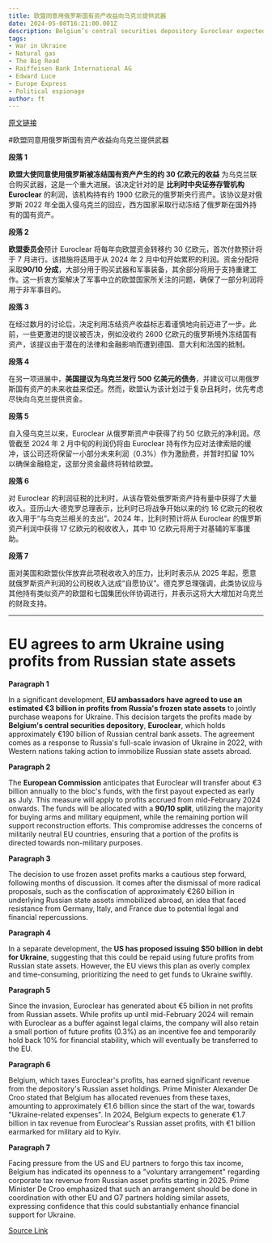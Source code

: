 ```yaml
---
title: 欧盟同意用俄罗斯国有资产收益向乌克兰提供武器
date: 2024-05-08T16:21:00.001Z
description: Belgium’s central securities depository Euroclear expected to start transferring money to bloc in July
tags: 
- War in Ukraine
- Natural gas
- The Big Read
- Raiffeisen Bank International AG
- Edward Luce
- Europe Express
- Political espionage
author: ft
---
```


[原文链接](https://ft.com/content/10d3f259-44fe-4361-b322-2a485a0efe45)

#欧盟同意用俄罗斯国有资产收益向乌克兰提供武器

**段落 1**

**欧盟大使同意使用俄罗斯被冻结国有资产产生的约 30 亿欧元的收益** 为乌克兰联合购买武器，这是一个重大进展。该决定针对的是 **比利时中央证券存管机构** **Euroclear** 的利润，该机构持有约 1900 亿欧元的俄罗斯央行资产。该协议是对俄罗斯 2022 年全面入侵乌克兰的回应，西方国家采取行动冻结了俄罗斯在国外持有的国有资产。

**段落 2**

**欧盟委员会**预计 Euroclear 将每年向欧盟资金转移约 30 亿欧元，首次付款预计将于 7 月进行。该措施将适用于从 2024 年 2 月中旬开始累积的利润。资金分配将采取**90/10 分成**，大部分用于购买武器和军事装备，其余部分将用于支持重建工作。这一折衷方案解决了军事中立的欧盟国家所关注的问题，确保了一部分利润将用于非军事目的。

**段落 3**

在经过数月的讨论后，决定利用冻结资产收益标志着谨慎地向前迈进了一步。此前，一些更激进的提议被否决，例如没收约 2600 亿欧元的俄罗斯境外冻结国有资产，该提议由于潜在的法律和金融影响而遭到德国、意大利和法国的抵制。

**段落 4**

在另一项进展中，**美国提议为乌克兰发行 500 亿美元的债务**，并建议可以用俄罗斯国有资产的未来收益来偿还。然而，欧盟认为该计划过于复杂且耗时，优先考虑尽快向乌克兰提供资金。

**段落 5**

自入侵乌克兰以来，Euroclear 从俄罗斯资产中获得了约 50 亿欧元的净利润。尽管截至 2024 年 2 月中旬的利润仍将由 Euroclear 持有作为应对法律索赔的缓冲，该公司还将保留一小部分未来利润（0.3%）作为激励费，并暂时扣留 10% 以确保金融稳定，这部分资金最终将转给欧盟。

**段落 6**

对 Euroclear 的利润征税的比利时，从该存管处俄罗斯资产持有量中获得了大量收入。亚历山大·德克罗总理表示，比利时已将战争开始以来的约 16 亿欧元的税收收入用于“与乌克兰相关的支出”。2024 年，比利时预计将从 Euroclear 的俄罗斯资产利润中获得 17 亿欧元的税收收入，其中 10 亿欧元将用于对基辅的军事援助。

**段落 7**

面对美国和欧盟伙伴放弃此项税收收入的压力，比利时表示从 2025 年起，愿意就俄罗斯资产利润的公司税收入达成“自愿协议”。德克罗总理强调，此类协议应与其他持有类似资产的欧盟和七国集团伙伴协调进行，并表示这将大大增加对乌克兰的财政支持。

---

# EU agrees to arm Ukraine using profits from Russian state assets

**Paragraph 1** 

In a significant development, **EU ambassadors have agreed to use an estimated €3 billion in profits from Russia's frozen state assets** to jointly purchase weapons for Ukraine. This decision targets the profits made by **Belgium's central securities depository**, **Euroclear**, which holds approximately €190 billion of Russian central bank assets. The agreement comes as a response to Russia's full-scale invasion of Ukraine in 2022, with Western nations taking action to immobilize Russian state assets abroad. 

**Paragraph 2** 

The **European Commission** anticipates that Euroclear will transfer about €3 billion annually to the bloc's funds, with the first payout expected as early as July. This measure will apply to profits accrued from mid-February 2024 onwards. The funds will be allocated with a **90/10 split**, utilizing the majority for buying arms and military equipment, while the remaining portion will support reconstruction efforts. This compromise addresses the concerns of militarily neutral EU countries, ensuring that a portion of the profits is directed towards non-military purposes. 

**Paragraph 3** 

The decision to use frozen asset profits marks a cautious step forward, following months of discussion. It comes after the dismissal of more radical proposals, such as the confiscation of approximately €260 billion in underlying Russian state assets immobilized abroad, an idea that faced resistance from Germany, Italy, and France due to potential legal and financial repercussions. 

**Paragraph 4** 

In a separate development, the **US has proposed issuing $50 billion in debt for Ukraine**, suggesting that this could be repaid using future profits from Russian state assets. However, the EU views this plan as overly complex and time-consuming, prioritizing the need to get funds to Ukraine swiftly. 

**Paragraph 5** 

Since the invasion, Euroclear has generated about €5 billion in net profits from Russian assets. While profits up until mid-February 2024 will remain with Euroclear as a buffer against legal claims, the company will also retain a small portion of future profits (0.3%) as an incentive fee and temporarily hold back 10% for financial stability, which will eventually be transferred to the EU. 

**Paragraph 6** 

Belgium, which taxes Euroclear's profits, has earned significant revenue from the depository's Russian asset holdings. Prime Minister Alexander De Croo stated that Belgium has allocated revenues from these taxes, amounting to approximately €1.6 billion since the start of the war, towards "Ukraine-related expenses". In 2024, Belgium expects to generate €1.7 billion in tax revenue from Euroclear's Russian asset profits, with €1 billion earmarked for military aid to Kyiv. 

**Paragraph 7** 

Facing pressure from the US and EU partners to forgo this tax income, Belgium has indicated its openness to a "voluntary arrangement" regarding corporate tax revenue from Russian asset profits starting in 2025. Prime Minister De Croo emphasized that such an arrangement should be done in coordination with other EU and G7 partners holding similar assets, expressing confidence that this could substantially enhance financial support for Ukraine.

[Source Link](https://ft.com/content/10d3f259-44fe-4361-b322-2a485a0efe45)

